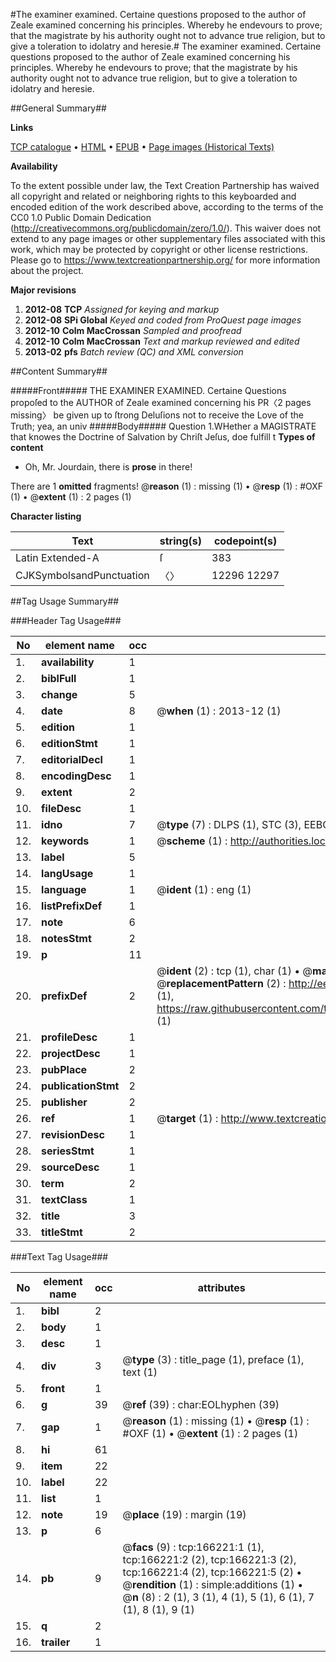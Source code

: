 #The examiner examined. Certaine questions proposed to the author of Zeale examined concerning his principles. Whereby he endevours to prove; that the magistrate by his authority ought not to advance true religion, but to give a toleration to idolatry and heresie.#
The examiner examined. Certaine questions proposed to the author of Zeale examined concerning his principles. Whereby he endevours to prove; that the magistrate by his authority ought not to advance true religion, but to give a toleration to idolatry and heresie.

##General Summary##

**Links**

[TCP catalogue](http://www.ota.ox.ac.uk/tcp/)  • 
[HTML](http://tei.it.ox.ac.uk/tcp/Texts-HTML/free/A84/A84230.html)  • 
[EPUB](http://tei.it.ox.ac.uk/tcp/Texts-EPUB/free/A84/A84230.epub) • 
[Page images (Historical Texts)](https://historicaltexts.jisc.ac.uk/eebo-99866111e)

**Availability**

To the extent possible under law, the Text Creation Partnership has waived all copyright and related or neighboring rights to this keyboarded and encoded edition of the work described above, according to the terms of the CC0 1.0 Public Domain Dedication (http://creativecommons.org/publicdomain/zero/1.0/). This waiver does not extend to any page images or other supplementary files associated with this work, which may be protected by copyright or other license restrictions. Please go to https://www.textcreationpartnership.org/ for more information about the project.

**Major revisions**

1. __2012-08__ __TCP__ *Assigned for keying and markup*
1. __2012-08__ __SPi Global__ *Keyed and coded from ProQuest page images*
1. __2012-10__ __Colm MacCrossan__ *Sampled and proofread*
1. __2012-10__ __Colm MacCrossan__ *Text and markup reviewed and edited*
1. __2013-02__ __pfs__ *Batch review (QC) and XML conversion*

##Content Summary##

#####Front#####
THE EXAMINER EXAMINED. Certaine Questions propoſed to the AUTHOR of Zeale examined concerning his PR〈2 pages missing〉 be given up to ſtrong Deluſions not to receive the Love of the Truth; yea, an univ
#####Body#####
Question 1.WHether a MAGISTRATE that knowes the Doctrine of Salvation by Chriſt Jeſus, doe fulfill t
**Types of content**

  * Oh, Mr. Jourdain, there is **prose** in there!

There are 1 **omitted** fragments! 
 @__reason__ (1) : missing (1)  •  @__resp__ (1) : #OXF (1)  •  @__extent__ (1) : 2 pages (1)

**Character listing**


|Text|string(s)|codepoint(s)|
|---|---|---|
|Latin Extended-A|ſ|383|
|CJKSymbolsandPunctuation|〈〉|12296 12297|

##Tag Usage Summary##

###Header Tag Usage###

|No|element name|occ|attributes|
|---|---|---|---|
|1.|__availability__|1||
|2.|__biblFull__|1||
|3.|__change__|5||
|4.|__date__|8| @__when__ (1) : 2013-12 (1)|
|5.|__edition__|1||
|6.|__editionStmt__|1||
|7.|__editorialDecl__|1||
|8.|__encodingDesc__|1||
|9.|__extent__|2||
|10.|__fileDesc__|1||
|11.|__idno__|7| @__type__ (7) : DLPS (1), STC (3), EEBO-CITATION (1), PROQUEST (1), VID (1)|
|12.|__keywords__|1| @__scheme__ (1) : http://authorities.loc.gov/ (1)|
|13.|__label__|5||
|14.|__langUsage__|1||
|15.|__language__|1| @__ident__ (1) : eng (1)|
|16.|__listPrefixDef__|1||
|17.|__note__|6||
|18.|__notesStmt__|2||
|19.|__p__|11||
|20.|__prefixDef__|2| @__ident__ (2) : tcp (1), char (1)  •  @__matchPattern__ (2) : ([0-9\-]+):([0-9IVX]+) (1), (.+) (1)  •  @__replacementPattern__ (2) : http://eebo.chadwyck.com/downloadtiff?vid=$1&page=$2 (1), https://raw.githubusercontent.com/textcreationpartnership/Texts/master/tcpchars.xml#$1 (1)|
|21.|__profileDesc__|1||
|22.|__projectDesc__|1||
|23.|__pubPlace__|2||
|24.|__publicationStmt__|2||
|25.|__publisher__|2||
|26.|__ref__|1| @__target__ (1) : http://www.textcreationpartnership.org/docs/. (1)|
|27.|__revisionDesc__|1||
|28.|__seriesStmt__|1||
|29.|__sourceDesc__|1||
|30.|__term__|2||
|31.|__textClass__|1||
|32.|__title__|3||
|33.|__titleStmt__|2||


###Text Tag Usage###

|No|element name|occ|attributes|
|---|---|---|---|
|1.|__bibl__|2||
|2.|__body__|1||
|3.|__desc__|1||
|4.|__div__|3| @__type__ (3) : title_page (1), preface (1), text (1)|
|5.|__front__|1||
|6.|__g__|39| @__ref__ (39) : char:EOLhyphen (39)|
|7.|__gap__|1| @__reason__ (1) : missing (1)  •  @__resp__ (1) : #OXF (1)  •  @__extent__ (1) : 2 pages (1)|
|8.|__hi__|61||
|9.|__item__|22||
|10.|__label__|22||
|11.|__list__|1||
|12.|__note__|19| @__place__ (19) : margin (19)|
|13.|__p__|6||
|14.|__pb__|9| @__facs__ (9) : tcp:166221:1 (1), tcp:166221:2 (2), tcp:166221:3 (2), tcp:166221:4 (2), tcp:166221:5 (2)  •  @__rendition__ (1) : simple:additions (1)  •  @__n__ (8) : 2 (1), 3 (1), 4 (1), 5 (1), 6 (1), 7 (1), 8 (1), 9 (1)|
|15.|__q__|2||
|16.|__trailer__|1||
